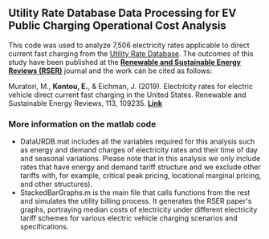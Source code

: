 ## Utility Rate Database Data Processing for EV Public Charging Operational Cost Analysis
This code was used to analyze 7,506 electricity rates applicable to direct current fast charging from the [Utility Rate Database](https://openei.org/wiki/Utility_Rate_Database). The outcomes of this study have been published at the **[Renewable and Sustainable Energy Reviews (RSER)](https://www.journals.elsevier.com/renewable-and-sustainable-energy-reviews)** journal and the work can be cited as follows:

Muratori, M., **Kontou, E.**, & Eichman, J. (2019). Electricity rates for electric vehicle direct current fast charging in the United States. Renewable and Sustainable Energy Reviews, 113, 109235. **[Link](https://doi.org/10.1016/j.rser.2019.06.042)**

### More information on the matlab code
* DataURDB.mat includes all the variables required for this analysis such as energy and demand charges of electricity rates and their time of day and seasonal variations. Please note that in this analysis we only include rates that have energy and demand tariff structure and we exclude other tariffs with, for example, critical peak pricing, locational marginal pricing, and other structures).
* StackedBarGraphs.m is the main file that calls functions from the rest and simulates the utility billing process. It generates the RSER paper's graphs, portraying median costs of electricity under different electricity tariff schemes for various electric vehicle charging scenarios and specifications. 


